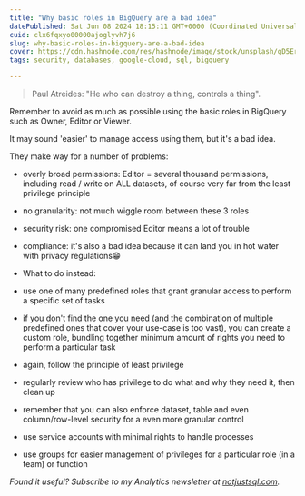 ```yaml
---
title: "Why basic roles in BigQuery are a bad idea"
datePublished: Sat Jun 08 2024 18:15:11 GMT+0000 (Coordinated Universal Time)
cuid: clx6fqxyo00000ajoglyvh7j6
slug: why-basic-roles-in-bigquery-are-a-bad-idea
cover: https://cdn.hashnode.com/res/hashnode/image/stock/unsplash/qD5Err_lJ5Y/upload/f0a51805c69113f2164f3c9b29547ac0.jpeg
tags: security, databases, google-cloud, sql, bigquery

---
```


> Paul Atreides: "He who can destroy a thing, controls a thing".

Remember to avoid as much as possible using the basic roles in BigQuery such as Owner, Editor or Viewer.

It may sound 'easier' to manage access using them, but it's a bad idea.

They make way for a number of problems:

* overly broad permissions: Editor = several thousand permissions, including read / write on ALL datasets, of course very far from the least privilege principle
    
* no granularity: not much wiggle room between these 3 roles
    
* security risk: one compromised Editor means a lot of trouble
    
* compliance: it's also a bad idea because it can land you in hot water with privacy regulations😁
    
* What to do instead:
    
* use one of many predefined roles that grant granular access to perform a specific set of tasks
    
* if you don't find the one you need (and the combination of multiple predefined ones that cover your use-case is too vast), you can create a custom role, bundling together minimum amount of rights you need to perform a particular task
    
* again, follow the principle of least privilege
    
* regularly review who has privilege to do what and why they need it, then clean up
    
* remember that you can also enforce dataset, table and even column/row-level security for a even more granular control
    
* use service accounts with minimal rights to handle processes
    
* use groups for easier management of privileges for a particular role (in a team) or function
    

*Found it useful? Subscribe to my Analytics newsletter at* [*notjustsql.com*](https://notjustsql.com)*.*